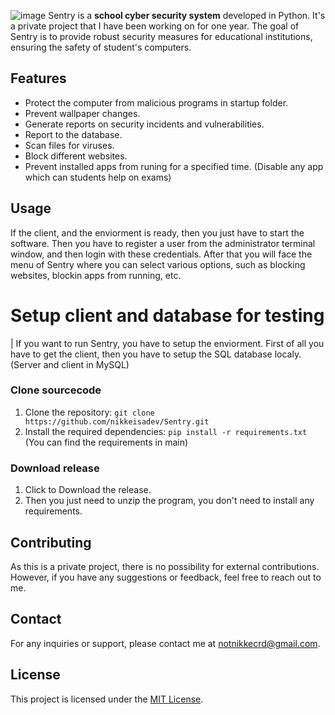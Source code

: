 ![image](https://github.com/nikkeisadev/Sentry/assets/137056695/db78c61d-6be6-434d-b573-08bc29c63726)
Sentry is a **school cyber security system** developed in Python. It's a private project that I have been working on for one year. The goal of Sentry is to provide robust security measures for educational institutions, ensuring the safety of student's computers.

## Features
- Protect the computer from malicious programs in startup folder.
- Prevent wallpaper changes.
- Generate reports on security incidents and vulnerabilities.
- Report to the database.
- Scan files for viruses.
- Block different websites.
- Prevent installed apps from runing for a specified time. (Disable any app which can students help on exams)

## Usage
If the client, and the enviorment is ready, then you just have to start the software. Then you have to register a user from the administrator terminal window, and then login with these credentials.
After that you will face the menu of Sentry where you can select various options, such as blocking websites, blockin apps from running, etc.

# Setup client and database for testing
| If you want to run Sentry, you have to setup the enviorment. First of all you have to get the client, then you have to setup the SQL database localy. (Server and client in MySQL)
### Clone sourcecode
1. Clone the repository: `git clone https://github.com/nikkeisadev/Sentry.git`
2. Install the required dependencies: `pip install -r requirements.txt` (You can find the requirements in main)
### Download release
1. Click to Download the release.
2. Then you just need to unzip the program, you don't need to install any requirements.
## Contributing
As this is a private project, there is no possibility for external contributions. However, if you have any suggestions or feedback, feel free to reach out to me.

## Contact
For any inquiries or support, please contact me at [notnikkecrd@gmail.com](mailto:notnikkecrd@gmail.com).

## License
This project is licensed under the [MIT License](LICENSE).
